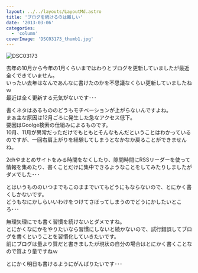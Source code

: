 ```yaml
---
layout: ../../layouts/LayoutMd.astro
title: 'ブログを続けるのは難しい'
date: '2013-03-06'
categories:
  - 'column'
coverImage: 'DSC03173_thumb1.jpg'
---
```


![DSC03173](/archive/images/DSC03173_thumb.jpg 'DSC03173')

去年の10月から今年の1月くらいまではわりとブログを更新していましたが最近全くできていません。  
いったい去年はなんであんなに書けたのかを不思議なくらい更新していましたねｗ  
最近は全く更新する元気がないです･･･

書くネタはあるもののどうもモチベーションが上がらないんですよね。  
まぁ主な原因は12月ごろに発生した急なアクセス低下。  
要因はGoolge検索の仕組みによるものです。  
10月、11月が異常だっただけでもともとそんなもんだということはわかっているのですが、一回右肩上がりを経験してしまうとなかなか戻ることができませんね。

2chやまとめサイトをみる時間をなくしたり、隙間時間にRSSリーダーを使って情報を集めたり、書くことだけに集中できるようなことをしてみたりしましたがダメでした･･･

とはいうもののいつまでもこのままでいてもどうにもならないので、とにかく書くしかないです。  
どうもなにかしらいいわけをつけてさぼってしまうのでどうにかしたいところ･･･

無理矢理にでも書く習慣を続けないとダメですね。  
とにかくなにかをやりたいなら習慣にしないと続かないので、試行錯誤してブログを書くということを習慣化していきたいです。  
前にブログは量より質だと書きましたが現状の自分の場合はとにかく書くことなので質より量ですねｗ

とにかく明日も書けるようにがんばりたいです･･･
